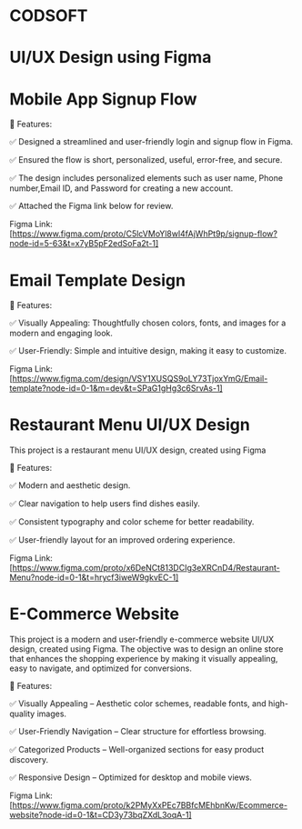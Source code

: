 # CODSOFT
# UI/UX Design using Figma

# Mobile App Signup Flow 

📌 Features:

✅ Designed a streamlined and user-friendly login and signup flow in Figma.

✅ Ensured the flow is short, personalized, useful, error-free, and secure.

✅ The design includes personalized elements such as user name, Phone number,Email ID, and Password for creating a new account.

✅ Attached the Figma link below for review.

   
Figma Link: [https://www.figma.com/proto/C5lcVMoYl8wl4fAjWhPt9p/signup-flow?node-id=5-63&t=x7yB5pF2edSoFa2t-1]

# Email Template Design

📌 Features:

✅ Visually Appealing: Thoughtfully chosen colors, fonts, and images for a modern and engaging look.

✅ User-Friendly: Simple and intuitive design, making it easy to customize.

   
Figma Link: [https://www.figma.com/design/VSY1XUSQS9oLY73TjoxYmG/Email-template?node-id=0-1&m=dev&t=SPaG1gHg3c6SrvAs-1]

# Restaurant Menu UI/UX Design

This project is a restaurant menu UI/UX design, created using Figma

📌 Features:

✅ Modern and aesthetic design.

✅ Clear navigation to help users find dishes easily.

✅ Consistent typography and color scheme for better readability.

✅ User-friendly layout for an improved ordering experience.


Figma Link: [https://www.figma.com/proto/x6DeNCt813DCIg3eXRCnD4/Restaurant-Menu?node-id=0-1&t=hrycf3iweW9gkvEC-1]

# E-Commerce Website

This project is a modern and user-friendly e-commerce website UI/UX design, created using Figma. The objective was to design an online store that enhances the shopping experience by making it visually appealing, easy to navigate, and optimized for conversions.

📌 Features:

✅ Visually Appealing – Aesthetic color schemes, readable fonts, and high-quality images.

✅ User-Friendly Navigation – Clear structure for effortless browsing.

✅ Categorized Products – Well-organized sections for easy product discovery.

✅ Responsive Design – Optimized for desktop and mobile views.


Figma Link: [https://www.figma.com/proto/k2PMyXxPEc7BBfcMEhbnKw/Ecommerce-website?node-id=0-1&t=CD3y73bqZXdL3oqA-1]




